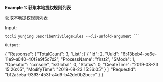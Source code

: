 **Example 1: 获取本地提权规则列表**

获取本地提权规则列表

Input: 

```
tccli yunjing DescribePrivilegeRules --cli-unfold-argument ```

Output: 
```
{
    "Response": {
        "TotalCount": 3,
        "List": [
            {
                "Id": 2,
                "Uuid": "6b13beb4-be6e-11e9-a040-40f2e9f5c7d2",
                "ProcessName": "first2",
                "SMode": 1,
                "Operator": "console",
                "IsGlobal": 0,
                "Status": 0,
                "CreateTime": "2019-08-23 15:26:05",
                "ModifyTime": "2019-08-23 15:26:05"
            }
        ],
        "RequestId": "b12a5e5a-9393-453f-a4d9-b42de0b2bcec"
    }
}
```

